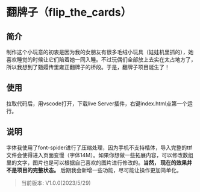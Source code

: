 # 翻牌子（flip_the_cards）
## 简介
  制作这个小玩意的初衷是因为我的女朋友有很多毛绒小玩具（娃娃机里抓的），她喜欢睡觉的时候让它们陪着她一同入睡。不过玩偶们全部放上去实在太占地方了，所以我想到了甄嬛传里雍正翻牌子的桥段。于是，翻牌子项目诞生了！
## 使用
  拉取代码后，用vscode打开，下载live Server插件，右键index.html点第一个运行。
## 说明
  字体我使用了font-spider进行了压缩处理，因为手机不支持楷体，导入完整的ttf文件会使得进入页面变慢（字体14M）。如果你想做一些拓展内容，可以修改数组里的文字，图片也是可以根据自己喜欢的图片进行修改的。**当然，
  现在的效果并不是项目的完整状态。** 后期我会新增一些功能，尽可能让操作更加简单化。
  
> 当前版本: V1.0.0(2023/5/29)
